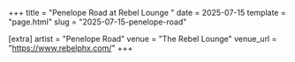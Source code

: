 +++
title = "Penelope Road at Rebel Lounge "
date = 2025-07-15
template = "page.html"
slug = "2025-07-15-penelope-road"

[extra]
artist = "Penelope Road"
venue = "The Rebel Lounge"
venue_url = "https://www.rebelphx.com/"
+++
